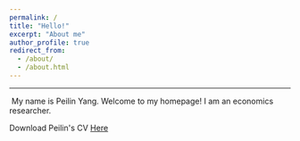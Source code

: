 ```yaml
---
permalink: /
title: "Hello!"
excerpt: "About me"
author_profile: true
redirect_from: 
  - /about/
  - /about.html
---
```

------

​	My name is Peilin Yang. Welcome to my homepage! I am an economics researcher.

Download Peilin's CV [Here](https://tteclinc.github.io/peilinyang//files/CV.pdf)

